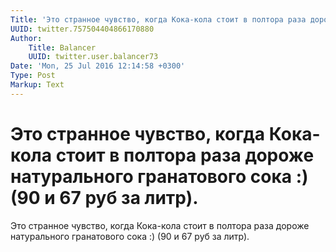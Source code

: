 ```yaml
---
Title: 'Это странное чувство, когда Кока-кола стоит в полтора раза дороже натурального гранатового сока :) (90 и 67 руб за литр).'
UUID: twitter.757504404866170880
Author:
    Title: Balancer
    UUID: twitter.user.balancer73
Date: 'Mon, 25 Jul 2016 12:14:58 +0300'
Type: Post
Markup: Text
---
```


# Это странное чувство, когда Кока-кола стоит в полтора раза дороже натурального гранатового сока :) (90 и 67 руб за литр).

Это странное чувство, когда Кока-кола стоит в полтора раза
дороже натурального гранатового сока :) (90 и 67 руб за
литр).